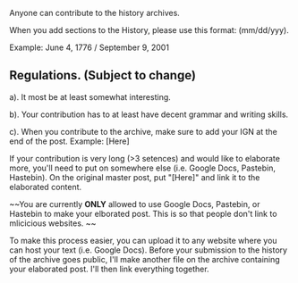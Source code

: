 Anyone can contribute to the history archives. 

When you add sections to the History, please use this format: (mm/dd/yyy).

Example: June 4, 1776  /   September 9, 2001

## Regulations. (Subject to change)
a). It most be at least somewhat interesting.

b). Your contribution has to at least have decent grammar and writing skills.

c). When you contribute to the archive, make sure to add your IGN at the end of the post. Example: [Here]


If your contribution is very long (>3 setences) and would like to elaborate more, you'll need to put on somewhere else (i.e. Google Docs, Pastebin, Hastebin). On the original master post, put "[Here]" and link it to the elaborated content.

~~You are currently **ONLY** allowed to use Google Docs, Pastebin, or Hastebin to make your elborated post. This is so that people don't link to mlicicious websites. ~~

To make this process easier, you can upload it to any website where you can host your text (i.e. Google Docs). Before your submission to the history of the archive goes public, I'll make another file on the archive containing your elaborated post. I'll then link everything together. 



